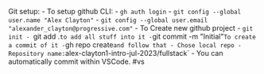 Git setup:
	- To setup github CLI:
		- `gh auth login`
		- `git config --global user.name "Alex Clayton"`
		- `git config --global user.email "alexander_clayton@progressive.com"`
	- To Create new github project
		- `git init
		- `git add .` to add all stuff into it
		- `git commit -m "Initial"` To create a commit of it
		- `gh repo create` and follow that
			- Chose local repo
			- Repository name: `alex-clayton1-intro-jul-2023/fullstack`
	- You can automatically commit within VSCode. #vs 